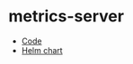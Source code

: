 # metrics-server

* [Code](https://github.com/kubernetes-sigs/metrics-server)
* [Helm chart](https://github.com/kubernetes-sigs/metrics-server/tree/master/charts/metrics-server)
